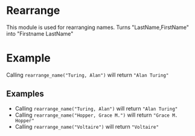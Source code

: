 Rearrange
========

This module is used for rearranging names.
Turns "LastName,FirstName" into "Firstname LastName"

# Example

Calling `rearrange_name("Turing, Alan")` will return `"Alan Turing"`

## Examples

 * Calling `rearrange_name("Turing, Alan")` will return `"Alan Turing"`
 * Calling `rearrange_name("Hopper, Grace M.")` will return `"Grace M. 
Hopper"`
 * Calling `rearrange_name("Voltaire")` will return `"Voltaire"`
